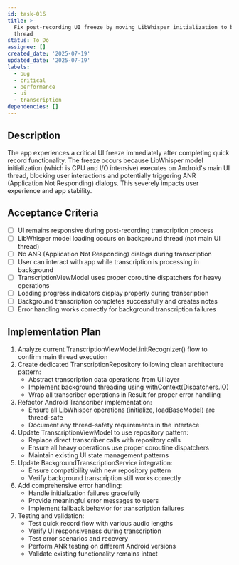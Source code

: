 ```yaml
---
id: task-016
title: >-
  Fix post-recording UI freeze by moving LibWhisper initialization to background
  thread
status: To Do
assignee: []
created_date: '2025-07-19'
updated_date: '2025-07-19'
labels:
  - bug
  - critical
  - performance
  - ui
  - transcription
dependencies: []
---
```


## Description

The app experiences a critical UI freeze immediately after completing quick record functionality. The freeze occurs because LibWhisper model initialization (which is CPU and I/O intensive) executes on Android's main UI thread, blocking user interactions and potentially triggering ANR (Application Not Responding) dialogs. This severely impacts user experience and app stability.

## Acceptance Criteria

- [ ] UI remains responsive during post-recording transcription process
- [ ] LibWhisper model loading occurs on background thread (not main UI thread)
- [ ] No ANR (Application Not Responding) dialogs during transcription
- [ ] User can interact with app while transcription is processing in background
- [ ] TranscriptionViewModel uses proper coroutine dispatchers for heavy operations
- [ ] Loading progress indicators display properly during transcription
- [ ] Background transcription completes successfully and creates notes
- [ ] Error handling works correctly for background transcription failures

## Implementation Plan

1. Analyze current TranscriptionViewModel.initRecognizer() flow to confirm main thread execution
2. Create dedicated TranscriptionRepository following clean architecture pattern:
   - Abstract transcription data operations from UI layer
   - Implement background threading using withContext(Dispatchers.IO)
   - Wrap all transcriber operations in Result<T> for proper error handling
3. Refactor Android Transcriber implementation:
   - Ensure all LibWhisper operations (initialize, loadBaseModel) are thread-safe
   - Document any thread-safety requirements in the interface
4. Update TranscriptionViewModel to use repository pattern:
   - Replace direct transcriber calls with repository calls
   - Ensure all heavy operations use proper coroutine dispatchers
   - Maintain existing UI state management patterns
5. Update BackgroundTranscriptionService integration:
   - Ensure compatibility with new repository pattern
   - Verify background transcription still works correctly
6. Add comprehensive error handling:
   - Handle initialization failures gracefully
   - Provide meaningful error messages to users
   - Implement fallback behavior for transcription failures
7. Testing and validation:
   - Test quick record flow with various audio lengths
   - Verify UI responsiveness during transcription
   - Test error scenarios and recovery
   - Perform ANR testing on different Android versions
   - Validate existing functionality remains intact
